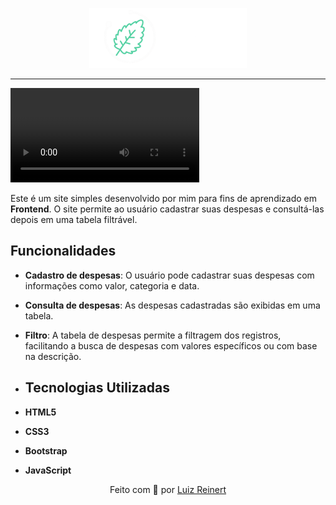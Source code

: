 <p align='center'>
  <img src='assets/logos/mint-full-logo.png' width='50%'>
</p>
<hr>

<video autoplay loop src='https://github.com/user-attachments/assets/de66dcab-8dc5-4ad7-9a30-111333b36e51' width='60%'></video>

Este é um site simples desenvolvido por mim para fins de aprendizado em **Frontend**. O site permite ao usuário cadastrar suas despesas e consultá-las depois em uma tabela filtrável.

## Funcionalidades

- **Cadastro de despesas**: O usuário pode cadastrar suas despesas com informações como valor, categoria e data.
- **Consulta de despesas**: As despesas cadastradas são exibidas em uma tabela.
- **Filtro**: A tabela de despesas permite a filtragem dos registros, facilitando a busca de despesas com valores específicos ou com base na descrição.

- ## Tecnologias Utilizadas

- **HTML5**
- **CSS3**
- **Bootstrap**
- **JavaScript**

<p align='center'>
  <span>Feito com 💚 por <a color='green' href='https://github.com/luizreinert'>Luiz Reinert</a></span>
</p>
